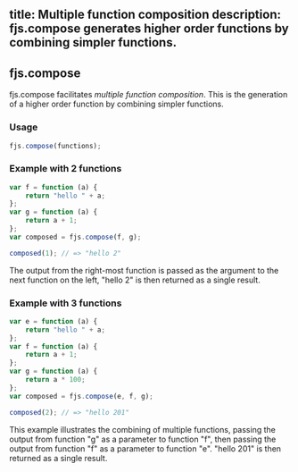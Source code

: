 title: Multiple function composition
description: fjs.compose generates higher order functions by combining simpler functions.
---

## fjs.compose

fjs.compose facilitates *multiple function composition*. This is the generation of a higher order function by combining simpler functions.

### Usage

```js
fjs.compose(functions);
```

### Example with 2 functions

```js
var f = function (a) {
    return "hello " + a;
};
var g = function (a) {
    return a + 1;
};
var composed = fjs.compose(f, g);

composed(1); // => "hello 2"
```

The output from the right-most function is passed as the argument to the next function on the left, "hello 2" is then returned as a single result.

### Example with 3 functions

```js
var e = function (a) {
    return "hello " + a;
};
var f = function (a) {
    return a + 1;
};
var g = function (a) {
    return a * 100;
};
var composed = fjs.compose(e, f, g);

composed(2); // => "hello 201"
```

This example illustrates the combining of multiple functions, passing the output from function "g" as a parameter to function "f", then passing the output from function "f" as a parameter to function "e". "hello 201" is then returned as a single result.
